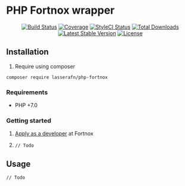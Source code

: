 # PHP Fortnox wrapper

<p align="center"> 
<a href="https://travis-ci.org/LasseRafn/php-fortnox"><img src="https://img.shields.io/travis/LasseRafn/php-fortnox.svg?style=flat-square" alt="Build Status"></a>
<a href="https://coveralls.io/github/LasseRafn/php-fortnox"><img src="https://img.shields.io/coveralls/LasseRafn/php-fortnox.svg?style=flat-square" alt="Coverage"></a>
<a href="https://styleci.io/repos/99788725"><img src="https://styleci.io/repos/99788725/shield?branch=master" alt="StyleCI Status"></a>
<a href="https://packagist.org/packages/LasseRafn/php-fortnox"><img src="https://img.shields.io/packagist/dt/LasseRafn/php-fortnox.svg?style=flat-square" alt="Total Downloads"></a>
<a href="https://packagist.org/packages/LasseRafn/php-fortnox"><img src="https://img.shields.io/packagist/v/LasseRafn/php-fortnox.svg?style=flat-square" alt="Latest Stable Version"></a>
<a href="https://packagist.org/packages/LasseRafn/php-fortnox"><img src="https://img.shields.io/packagist/l/LasseRafn/php-fortnox.svg?style=flat-square" alt="License"></a>
</p>

## Installation

1. Require using composer

```
composer require lasserafn/php-fortnox
```

### Requirements

* PHP +7.0

### Getting started

1. [Apply as a developer](https://developer.fortnox.se/register/) at Fortnox

2. `// Todo`

## Usage

`// Todo`